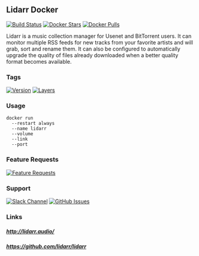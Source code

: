 [issues_url]: https://github.com/stlouisn/lidarr_docker/issues
[slack_url]: https://stlouisn.slack.com/messages/CAAUWAYM9
[feathub_data]: http://feathub.com/stlouisn/lidarr_docker?format=svg
[feathub_url]: http://feathub.com/stlouisn/lidarr_docker

## Lidarr Docker

[![Build Status](https://travis-ci.org/stlouisn/lidarr_docker.svg?branch=master)](https://travis-ci.org/stlouisn/lidarr_docker)
[![Docker Stars](https://img.shields.io/docker/stars/stlouisn/lidarr.svg)](https://hub.docker.com/r/stlouisn/lidarr/)
[![Docker Pulls](https://img.shields.io/docker/pulls/stlouisn/lidarr.svg)](https://hub.docker.com/r/stlouisn/lidarr/)

Lidarr is a music collection manager for Usenet and BitTorrent users. It can monitor multiple RSS feeds for new tracks from your favorite artists and will grab, sort and rename them. It can also be configured to automatically upgrade the quality of files already downloaded when a better quality format becomes available.

### Tags

[![Version](https://images.microbadger.com/badges/version/stlouisn/lidarr.svg)](https://microbadger.com/images/stlouisn/lidarr)
[![Layers](https://images.microbadger.com/badges/image/stlouisn/lidarr.svg)](https://microbadger.com/images/stlouisn/lidarr)

### Usage

```
docker run
  --restart always
  --name lidarr
  --volume
  --link 
  --port
```

### Feature Requests

[![Feature Requests][feathub_data]][feathub_url]

### Support

[![Slack Channel](https://img.shields.io/badge/-message-no.svg?colorA=a7a7a7&colorB=3eb991&logo=slack)][slack_url]
[![GitHub Issues](https://img.shields.io/badge/-issues-no.svg?colorA=a7a7a7&colorB=e01563&logo=github)][issues_url]

### Links

##### *http://lidarr.audio/*
##### *https://github.com/lidarr/lidarr*
